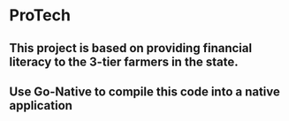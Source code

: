 # ProTech
## This project is based on providing financial literacy to the 3-tier farmers in the state.
## Use Go-Native to compile this code into a native application
## 
